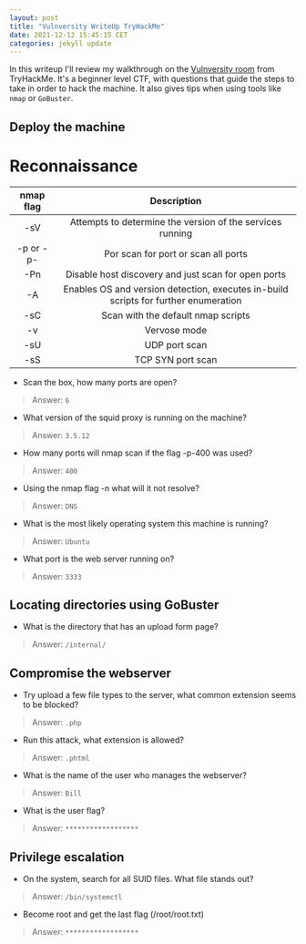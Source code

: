 ```yaml
---
layout: post
title: "Vulnversity WriteUp TryHackMe"
date: 2021-12-12 15:45:15 CET
categories: jekyll update
---
```


In this writeup I'll review my walkthrough on the [Vulnversity room](https://tryhackme.com/room/vulnversity) 
from TryHackMe. It's a beginner level CTF, with questions that guide the steps
to take in order to hack the machine. It also gives tips when using tools like
`nmap` or `GoBuster`.



## Deploy the machine

# Reconnaissance


| nmap flag     | Description                                                                         |
| :-----------: | :---------------------------------------------------------------------------------: |
| -sV           | Attempts to determine the version of the services running                           |
| -p <x> or -p- | Por scan for port <x> or scan all ports                                             |
| -Pn           | Disable host discovery and just scan for open ports                                 |
| -A            | Enables OS and version detection, executes in-build scripts for further enumeration |
| -sC           | Scan with the default nmap scripts                                                  |
| -v            | Vervose mode                                                                        |
| -sU           | UDP port scan                                                                       |
| -sS           | TCP SYN port scan                                                                   |


- Scan the box, how many ports are open?
> Answer: `6`
- What version of the squid proxy is running on the machine?
> Answer: `3.5.12`
- How many ports will nmap scan if the flag -p-400 was used?
> Answer: `400`
- Using the nmap flag -n what will it not resolve?
> Answer: `DNS`
- What is the most likely operating system this machine is running?
> Answer: `Ubuntu`
- What port is the web server running on?
> Answer: `3333`

## Locating directories using GoBuster


- What is the directory that has an upload form page?
> Answer: `/internal/`



## Compromise the webserver


- Try upload a few file types to the server, what common extension seems to be blocked?
> Answer: `.php`
- Run this attack, what extension is allowed?
> Answer: `.phtml`
- What is the name of the user who manages the webserver?
> Answer: `Bill`
- What is the user flag?
> Answer: `******************`



## Privilege escalation


- On the system, search for all SUID files. What file stands out?
> Answer: `/bin/systemctl`
- Become root and get the last flag (/root/root.txt)
> Answer: `******************`
